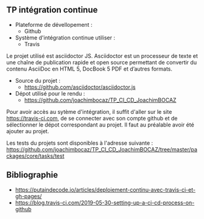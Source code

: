 **TP intégration continue**
-

- Plateforme de dévellopement :
  - Github
- Système d'intégration continue utiliser : 
  - Travis

Le projet utilisé est asciidoctor JS. 
Asciidoctor est un processeur de texte et une chaîne de publication rapide et open source permettant de convertir du contenu AsciiDoc en HTML 5, DocBook 5 PDF et d’autres formats. 

- Source du projet : 
  - https://github.com/asciidoctor/asciidoctor.js
- Dépot utilisé pour le rendu : 
  - https://github.com/joachimbocaz/TP_CI_CD_JoachimBOCAZ

Pour avoir accès au sytème d'intégration, il suffit d'aller sur le site https://travis-ci.com, de se connecter avec son compte github et de sélectionner le dépot correspondant au projet. Il faut au préalable avoir été ajouter au projet.

Les tests du projets sont disponibles à l'adresse suivante : https://github.com/joachimbocaz/TP_CI_CD_JoachimBOCAZ/tree/master/packages/core/tasks/test



Bibliographie
--

- https://putaindecode.io/articles/deploiement-continu-avec-travis-ci-et-gh-pages/
- https://blog.travis-ci.com/2019-05-30-setting-up-a-ci-cd-process-on-github

